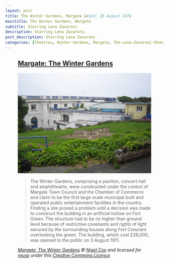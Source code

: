 ```yaml
---
layout: post
title: The Winter Gardens, Margate &#124; 29 August 1978
maintitle: The Winter Gardens, Margate
subtitle: Starring Lena Zavaroni
description: Starring Lena Zavaroni.
post_description: Starring Lena Zavaroni.
categories: [Theatres, Winter-Gardens, Margate, The-Lena-Zavaroni-Show, OnThisDay29August, Year-1978]
---
```


<figure class="fig3">
<div class="CardLayout">
<div class="CardItem">
<h2 id="infobox1" class="infobox"><a href="#infobox1">Margate: The Winter Gardens</a></h2>
<div class="CardItem split">
<a href="https://www.geograph.org.uk/photo/460492"><img src="/assets/images/locations/the-winter-gardens-margate.jpg" class="full-width" /></a>
<p></p>
<blockquote>The Winter Gardens, comprising a pavilion, concert hall and amphitheatre, were constructed under the control of Margate Town Council and the Chamber of Commerce and claim to be the first large scale municipal built and operated public entertainment facilities in the country. Finding a site proved a problem until a decision was made to construct the building in an artificial hollow on Fort Green. The structure had to be no higher than ground level because of restrictive covenants and rights of light secured by the surrounding houses along Fort Crescent overlooking the green. The building, which cost £26,000, was opened to the public on 3 August 1911.</blockquote>
<cite><a class="external-link" href="https://www.geograph.org.uk/photo/460492">Margate: The Winter Gardens</a> &copy; <a class="external-link" href="https://www.geograph.org.uk/profile/2798">Nigel Cox</a> and licensed for <a class="external-link" href="https://www.geograph.org.uk/reuse.php?id=460492">reuse</a> under this <a class="external-link" href="http://creativecommons.org/licenses/by-sa/2.0">Creative Commons Licence</a></cite>
</div></div></div>
</figure>
